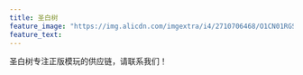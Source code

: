 ```yaml
---
title: 圣白树
feature_image: "https://img.alicdn.com/imgextra/i4/2710706468/O1CN01RGST211xeOUvUE6ua_!!2710706468.jpg"
feature_text:
---
```

圣白树专注正版模玩的供应链，请联系我们！
